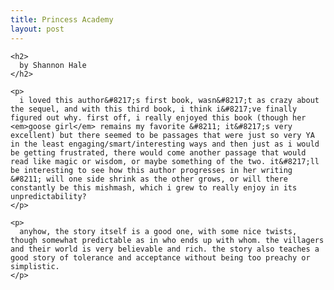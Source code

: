 ```yaml
---
title: Princess Academy
layout: post
---
```


<div class="powells">
  <txp:wm_powells_img isbn="1582349932" /></p> 
  
  <p>
    <txp:wm_powells_link isbn="1582349932" /></div> 
    
    <h2>
      by Shannon Hale
    </h2>
    
    <p>
      i loved this author&#8217;s first book, wasn&#8217;t as crazy about the sequel, and with this third book, i think i&#8217;ve finally figured out why. first off, i really enjoyed this book (though her <em>goose girl</em> remains my favorite &#8211; it&#8217;s very excellent) but there seemed to be passages that were just so very YA in the least engaging/smart/interesting ways and then just as i would be getting frustrated, there would come another passage that would read like magic or wisdom, or maybe something of the two. it&#8217;ll be interesting to see how this author progresses in her writing &#8211; will one side shrink as the other grows, or will there constantly be this mishmash, which i grew to really enjoy in its unpredictability?
    </p>
    
    <p>
      anyhow, the story itself is a good one, with some nice twists, though somewhat predictable as in who ends up with whom. the villagers and their world is very believable and rich. the story also teaches a good story of tolerance and acceptance without being too preachy or simplistic.
    </p>